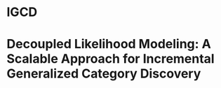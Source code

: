 # IGCD

# Decoupled Likelihood Modeling: A Scalable Approach for Incremental Generalized Category Discovery
